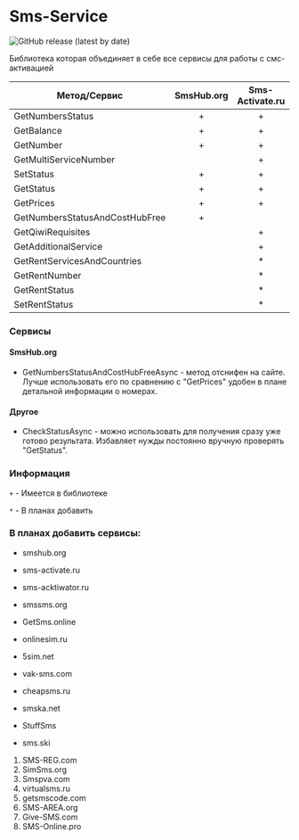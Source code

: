 # Sms-Service

![GitHub release (latest by date)](https://img.shields.io/badge/C%23%20-%20.Net%20Framework%204.5.2-blueviolet)

Библиотека которая объединяет в себе все сервисы для работы с смс-активацией

|Метод/Сервис| SmsHub.org|Sms-Activate.ru|||||
|---|:---:|:---:|:---:|:---:|:---:|:---:|
|GetNumbersStatus|+|+|||||
|GetBalance|+|+|||||
|GetNumber|+|+|||||
|GetMultiServiceNumber||+|||||
|SetStatus|+|+|||||
|GetStatus|+|+|||||
|GetPrices|+|+|||||
|GetNumbersStatusAndCostHubFree|+||||||
|GetQiwiRequisites|| + |||||
|GetAdditionalService|| + |||||
|GetRentServicesAndCountries|| * |||||
|GetRentNumber|| * |||||
|GetRentStatus|| * |||||
|SetRentStatus|| * |||||

### Сервисы
#### SmsHub.org
- GetNumbersStatusAndCostHubFreeAsync - метод отснифен на сайте. Лучше использовать его по сравнению с "GetPrices" удобен в плане детальной информации о номерах.

#### Другое 
- CheckStatusAsync - можно использовать для получения сразу уже готово результата. Избавляет нужды постоянно вручную проверять "GetStatus".

### Информация
`+` - Имеется в библиотеке

`*` - В планах добавить

### В планах добавить сервисы:
* smshub.org
* sms-activate.ru
* sms-acktiwator.ru
* smssms.org
* GetSms.online
* onlinesim.ru
* 5sim.net
* vak-sms.com

* cheapsms.ru
* smska.net
* StuffSms
* sms.ski

1. SMS-REG.com
2. SimSms.org
3. Smspva.com
4. virtualsms.ru
5. getsmscode.com
6. SMS-AREA.org
7. Give-SMS.com
8. SMS-Online.pro
